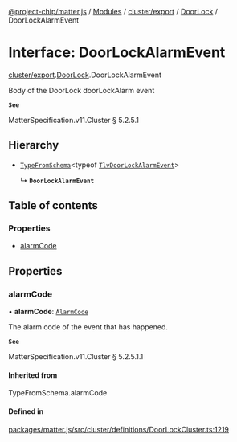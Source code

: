 [@project-chip/matter.js](../README.md) / [Modules](../modules.md) / [cluster/export](../modules/cluster_export.md) / [DoorLock](../modules/cluster_export.DoorLock.md) / DoorLockAlarmEvent

# Interface: DoorLockAlarmEvent

[cluster/export](../modules/cluster_export.md).[DoorLock](../modules/cluster_export.DoorLock.md).DoorLockAlarmEvent

Body of the DoorLock doorLockAlarm event

**`See`**

MatterSpecification.v11.Cluster § 5.2.5.1

## Hierarchy

- [`TypeFromSchema`](../modules/tlv_export.md#typefromschema)\<typeof [`TlvDoorLockAlarmEvent`](../modules/cluster_export.DoorLock.md#tlvdoorlockalarmevent)\>

  ↳ **`DoorLockAlarmEvent`**

## Table of contents

### Properties

- [alarmCode](cluster_export.DoorLock.DoorLockAlarmEvent.md#alarmcode)

## Properties

### alarmCode

• **alarmCode**: [`AlarmCode`](../enums/cluster_export.DoorLock.AlarmCode.md)

The alarm code of the event that has happened.

**`See`**

MatterSpecification.v11.Cluster § 5.2.5.1.1

#### Inherited from

TypeFromSchema.alarmCode

#### Defined in

[packages/matter.js/src/cluster/definitions/DoorLockCluster.ts:1219](https://github.com/project-chip/matter.js/blob/904d0c9b952b91f28a21803759c5e5c66ee4d272/packages/matter.js/src/cluster/definitions/DoorLockCluster.ts#L1219)
